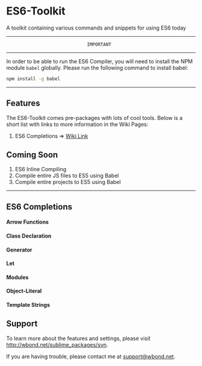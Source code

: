 # ES6-Toolkit
A toolkit containing various commands and snippets for using ES6 today

----------------------------------------------------------------------------------
                                  IMPORTANT
----------------------------------------------------------------------------------

In order to be able to run the ES6 Compiler, you will need to install the NPM module
`babel` globally. Please run the following command to install babel:

```bash
npm install -g babel
```

----------------------------------------------------------------------------------

## Features

The ES6-Toolkit comes pre-packages with lots of cool tools. Below is a short list
with links to more information in the Wiki Pages:

1. ES6 Completions => [Wiki Link]()

## Coming Soon

1. ES6 Inline Compiling
2. Compile entire JS files to ES5 using Babel
3. Compile entire projects to ES5 using Babel

-----------------------------------------------------------------------------------

ES6 Completions
---

#### Arrow Functions

#### Class Declaration

#### Generator

#### Let

#### Modules

#### Object-Literal

#### Template Strings

Support
----

To learn more about the features and settings, please visit
http://wbond.net/sublime_packages/svn.

If you are having trouble, please contact me at support@wbond.net.